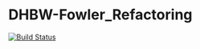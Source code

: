 # DHBW-Fowler_Refactoring

[![Build Status](https://travis-ci.org/Kucki99/DHBW-Fowler_Refactoring.svg?branch=master)](https://travis-ci.org/Kucki99/DHBW-Fowler_Refactoring)
